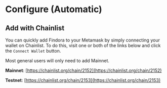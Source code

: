 # Configure (Automatic)

## Add with Chainlist

You can quickly add Findora to your Metamask by simply connecting your wallet on Chainlist. To do this, visit one or both of the links below and click the `Connect Wallet` button.&#x20;

Most general users will only need to add Mainnet.

**Mainnet**: [https://chainlist.org/chain/2152](https://chainlist.org/chain/2152)

**Testnet**: [https://chainlist.org/chain/2153](https://chainlist.org/chain/2153)
